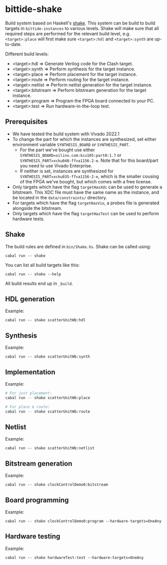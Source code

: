 <!--
SPDX-FileCopyrightText: 2022-2023 Google LLC

SPDX-License-Identifier: Apache-2.0
-->

# bittide-shake
Build system based on Haskell's [shake](https://hackage.haskell.org/package/shake).
This system can be build to build targets in `bittide-instances` to various levels. Shake will make sure that all required steps are performed for the relevant build level, e.g. `<target>:place` will first make sure `<target>:hdl` and `<target>:synth` are up-to-date.

Different build levels:
* \<target>:hdl => Generate Verilog code for the Clash target.
* \<target>:synth => Perform synthesis for the target instance.
* \<target>:place => Perform placement for the target instance.
* \<target>:route => Perform routing for the target instance.
* \<target>:netlist => Perform netlist generation for the target instance.
* \<target>:bitstream => Perform bitstream generation for the target instance.
* \<target>:program => Program the FPGA board connected to your PC.
* \<target>:test => Run hardware-in-the-loop test.

## Prerequisites
* We have tested the build system with Vivado 2022.1
* To change the part for which the instances are synthesized, set either environment variable `SYNTHESIS_BOARD` or `SYNTHESIS_PART`.
  * For the part we've bought use either `SYNTHESIS_BOARD=xilinx.com:kcu105:part0:1.7` or `SYNTHESIS_PART=xcku040-ffva1156-2-e`. Note that for this board/part you need to use Vivado Enterprise.
  * If neither is set, instances are synthesized for `SYNTHESIS_PART=xcku035-ffva1156-2-e`, which is the smaller cousing of the FPGA we've bought, but which comes with a free license.
* Only targets which have the flag `targetHasXdc` can be used to generate a bitstream. This XDC file must have the same name as the instance, and be located in the `data/constraints/` directory.
* For targets which have the flag `targetHasVio`, a probes file is generated alongside the bitstream.
* Only targets which have the flag `targetHasTest` can be used to perform hardware tests.


## Shake
The build rules are defined in `bin/Shake.hs`. Shake can be called using:

```
cabal run -- shake
```

You can list all build targets like this:

```
cabal run -- shake --help
```

All build results end up in `_build`.

## HDL generation
Example:

```
cabal run -- shake scatterUnitWb:hdl
```

## Synthesis
Example:

```
cabal run -- shake scatterUnitWb:synth
```

## Implementation
Example:

```bash
# For just placement:
cabal run -- shake scatterUnitWb:place

# For place & route:
cabal run -- shake scatterUnitWb:route
```

## Netlist
Example:

```
cabal run -- shake scatterUnitWb:netlist
```

## Bitstream generation
Example:

```
cabal run -- shake clockControlDemo0:bitstream
```

## Board programming
Example:

```
cabal run -- shake clockControlDemo0:program --hardware-targets=OneAny
```

## Hardware testing
Example:

```
cabal run -- shake hardwareTest:test --hardware-targets=OneAny
```
